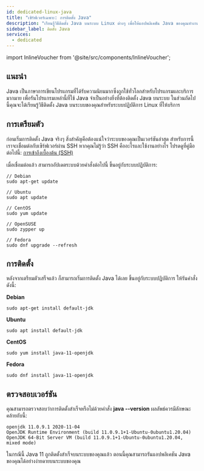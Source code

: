 ```yaml
---
id: dedicated-linux-java
title: "เซิร์ฟเวอร์เฉพาะ: การติดตั้ง Java"
description: "เรียนรู้วิธีติดตั้ง Java บนระบบ Linux ต่างๆ เพื่อให้แอปพลิเคชัน Java ของคุณทำงานได้อย่างราบรื่นและมั่นใจว่าสภาพแวดล้อมของคุณถูกตั้งค่าอย่างถูกต้อง → เรียนรู้เพิ่มเติมตอนนี้"
sidebar_label: ติดตั้ง Java
services:
  - dedicated
---
```


import InlineVoucher from '@site/src/components/InlineVoucher';

## แนะนำ

Java เป็นภาษาการเขียนโปรแกรมที่ได้รับความนิยมมากซึ่งถูกใช้ทั่วโลกสำหรับโปรแกรมและบริการมากมาย เพื่อรันโปรแกรมเหล่านี้ที่ใช้ Java จำเป็นอย่างยิ่งที่ต้องติดตั้ง Java บนระบบ ในส่วนถัดไปนี้คุณจะได้เรียนรู้วิธีติดตั้ง Java บนระบบของคุณสำหรับระบบปฏิบัติการ Linux ที่ให้บริการ

<InlineVoucher />

## การเตรียมตัว

ก่อนเริ่มการติดตั้ง Java จริงๆ สิ่งสำคัญคือต้องแน่ใจว่าระบบของคุณเป็นเวอร์ชันล่าสุด สำหรับการนี้เราจะเชื่อมต่อกับเซิร์ฟเวอร์ผ่าน SSH หากคุณไม่รู้ว่า SSH คืออะไรและใช้งานอย่างไร โปรดดูที่คู่มือต่อไปนี้: [การเข้าถึงเบื้องต้น (SSH)](vserver-linux-ssh.md)

เมื่อเชื่อมต่อแล้ว สามารถอัปเดตระบบด้วยคำสั่งต่อไปนี้ ขึ้นอยู่กับระบบปฏิบัติการ:

```
// Debian
sudo apt-get update

// Ubuntu
sudo apt update

// CentOS
sudo yum update

// OpenSUSE
sudo zypper up

// Fedora
sudo dnf upgrade --refresh
```

## การติดตั้ง

หลังจากเตรียมตัวเสร็จแล้ว ก็สามารถเริ่มการติดตั้ง Java ได้เลย ขึ้นอยู่กับระบบปฏิบัติการ ให้รันคำสั่งดังนี้:

**Debian**

```
sudo apt-get install default-jdk
```

**Ubuntu**

```
sudo apt install default-jdk
```

**CentOS**

```
sudo yum install java-11-openjdk
```

**Fedora**

```
sudo dnf install java-11-openjdk
```

## ตรวจสอบเวอร์ชัน

คุณสามารถตรวจสอบว่าการติดตั้งสำเร็จหรือไม่ด้วยคำสั่ง **java --version** ผลลัพธ์ควรมีลักษณะคล้ายกับนี้:

```
openjdk 11.0.9.1 2020-11-04
OpenJDK Runtime Environment (build 11.0.9.1+1-Ubuntu-0ubuntu1.20.04)
OpenJDK 64-Bit Server VM (build 11.0.9.1+1-Ubuntu-0ubuntu1.20.04, mixed mode)
```

ในกรณีนี้ Java 11 ถูกติดตั้งสำเร็จบนระบบของคุณแล้ว ตอนนี้คุณสามารถรันแอปพลิเคชัน Java ของคุณได้อย่างง่ายดายบนระบบของคุณ

<InlineVoucher />